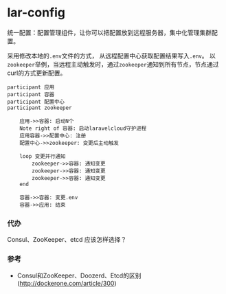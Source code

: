 # lar-config
统一配置：配置管理组件，让你可以把配置放到远程服务器，集中化管理集群配置。

采用修改本地的`.env`文件的方式， 从远程配置中心获取配置结果写入`.env`。
以`zookeeper`举例，当远程主动触发时，通过`zookeeper`通知到所有节点，节点通过curl的方式更新配置。

```sequence
participant 应用
participant 容器
participant 配置中心
participant zookeeper

    应用->>容器: 启动N个
    Note right of 容器: 启动laravelcloud守护进程
    应用容器->>配置中心: 注册
    配置中心->>zookeeper: 变更后主动触发
    
    loop 变更并行通知
        zookeeper->>容器: 通知变更
        zookeeper->>容器: 通知变更
        zookeeper->>容器: 通知变更
    end
    
    容器->>容器: 变更.env
    容器->>应用: 结束
```

### 代办
Consul、ZooKeeper、etcd 应该怎样选择？

### 参考
- Consul和ZooKeeper、Doozerd、Etcd的区别(http://dockerone.com/article/300)
